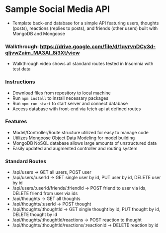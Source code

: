 # Sample Social Media API
- Template back-end database for a simple API featuring users, thoughts (posts), reactions (replies to posts), and friends (other users) built with MongoDB and Mongoose

### Walkthrough: https://drive.google.com/file/d/1qyrvnDCy3d-qljvwZaim_MA3Al_8i3Xt/view
- Walkthrough video shows all standard routes tested in Insomnia with test data

### Instructions
- Download files from repository to local machine
- Run `npm install` to install necessary packages
- Run `npm run start` to start server and connect database 
- Access database with front-end via fetch api at defined routes

### Features
- Model/Controller/Route structure utilized for easy to manage code
- Utilizes Mongoose Object Data Modeling for model building
- MongoDB NoSQL database allows large amounts of unstructured data
- Easily updated and augmented controller and routing system


### Standard Routes
- /api/users -> GET all users, POST user
- /api/users/:userId -> GET single user by id, PUT user by id, DELETE user by id
- /api/users/:userId/friends/:friendId -> POST friend to user via ids, DELETE friend from user via ids
- /api/thoughts -> GET all thoughts
- /api/thoughts/:userId -> POST thought
- /api/thoughts/:thoughtId -> GET single thought by id, PUT thought by id, DELETE thought by id
- /api/thoughts/:thoughtId/reactions -> POST reaction to thought
- /api/thoughts/:thoughtId/reactions/:reactionId -> DELETE reaction by id
